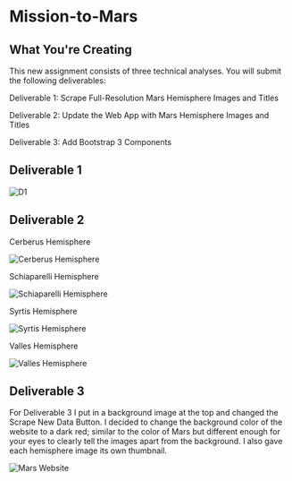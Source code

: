 # Mission-to-Mars
## What You're Creating
This new assignment consists of three technical analyses. You will submit the following deliverables:

Deliverable 1: Scrape Full-Resolution Mars Hemisphere Images and Titles

Deliverable 2: Update the Web App with Mars Hemisphere Images and Titles

Deliverable 3: Add Bootstrap 3 Components

## Deliverable 1
![D1](https://user-images.githubusercontent.com/105949411/185022353-35a86ab6-f5c3-4fd0-81f9-b44b0f800cba.png)

## Deliverable 2
Cerberus Hemisphere

![Cerberus Hemisphere](https://user-images.githubusercontent.com/105949411/185022772-2d6a2b08-d5d4-44d6-8c5c-7f76e6dfb793.jpg)

Schiaparelli Hemisphere

![Schiaparelli Hemisphere](https://user-images.githubusercontent.com/105949411/185022792-5dc35797-6441-4401-9ed5-37f107d0355d.jpg)

Syrtis Hemisphere

![Syrtis Hemisphere](https://user-images.githubusercontent.com/105949411/185022794-19040687-7fd4-4115-8998-bba5021cb7c4.jpg)

Valles Hemisphere

![Valles Hemisphere](https://user-images.githubusercontent.com/105949411/185022801-577c6f49-0899-4c25-bd71-922567a1592b.jpg)

## Deliverable 3
For Deliverable 3 I put in a background image at the top and changed the Scrape New Data Button. I decided to change the background color of the website to a dark red; similar to the color of Mars but different enough for your eyes to clearly tell the images apart from the background. I also gave each hemisphere image its own thumbnail.

![Mars Website](https://user-images.githubusercontent.com/105949411/185023369-3165121a-a472-42df-a6ad-77a916d42f2f.png)
